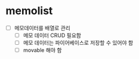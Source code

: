 # memolist

- [ ] 메모데이터를 배열로 관리
  - [ ] 메모 데이터 CRUD 필요함
  - [ ] 메모 데이터는 파이어베이스로 저장할 수 있어야 함
  - [ ] movable 해야 함
